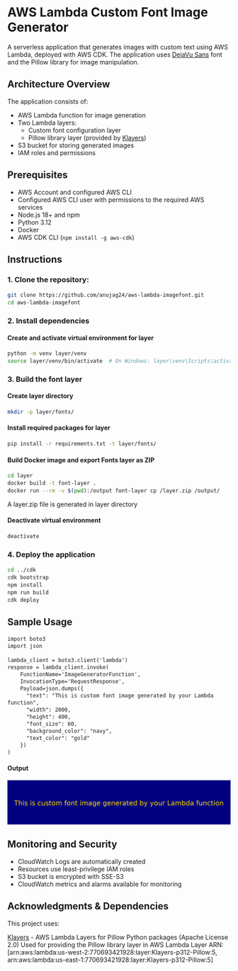 # AWS Lambda Custom Font Image Generator 

A serverless application that generates images with custom text using AWS Lambda, deployed with AWS CDK. The application uses [DejaVu Sans](https://dejavu-fonts.github.io/) font and the Pillow library for image manipulation.

## Architecture Overview

The application consists of:
- AWS Lambda function for image generation
- Two Lambda layers:
  - Custom font configuration layer
  - Pillow library layer (provided by [Klayers](https://github.com/keithrozario/Klayers))
- S3 bucket for storing generated images
- IAM roles and permissions

## Prerequisites

- AWS Account and configured AWS CLI
- Configured AWS CLI user with permissions to the required AWS services
- Node.js 18+ and npm
- Python 3.12
- Docker
- AWS CDK CLI (`npm install -g aws-cdk`)

## Instructions

### 1. Clone the repository:
```bash
git clone https://github.com/anujag24/aws-lambda-imagefont.git
cd aws-lambda-imagefont
```

### 2. Install dependencies

#### Create and activate virtual environment for layer
```bash
python -m venv layer/venv
source layer/venv/bin/activate  # On Windows: layer\venv\Scripts\activate
```

### 3. Build the font layer

#### Create layer directory
```bash
mkdir -p layer/fonts/
```

#### Install required packages for layer
```bash
pip install -r requirements.txt -t layer/fonts/
```

#### Build Docker image and export Fonts layer as ZIP
```bash
cd layer
docker build -t font-layer .
docker run --rm -v $(pwd):/output font-layer cp /layer.zip /output/
```
A layer.zip file is generated in layer directory

#### Deactivate virtual environment
```bash
deactivate
```

### 4. Deploy the application
```bash
cd ../cdk
cdk bootstrap
npm install
npm run build
cdk deploy
```


## Sample Usage
```
import boto3
import json

lambda_client = boto3.client('lambda')
response = lambda_client.invoke(
    FunctionName='ImageGeneratorFunction',
    InvocationType='RequestResponse',
    Payload=json.dumps({
      "text": "This is custom font image generated by your Lambda function",
      "width": 2000,
      "height": 400,
      "font_size": 60,
      "background_color": "navy",
      "text_color": "gold"
    })
)
```

#### Output
 ![Output](/images/sample.png)

## Monitoring and Security
- CloudWatch Logs are automatically created
- Resources use least-privilege IAM roles
- S3 bucket is encrypted with SSE-S3
- CloudWatch metrics and alarms available for monitoring


## Acknowledgments & Dependencies

This project uses:

[Klayers](https://github.com/keithrozario/Klayers) - AWS Lambda Layers for Pillow Python packages (Apache License 2.0)
Used for providing the Pillow library layer in AWS Lambda
Layer ARN: [arn:aws:lambda:us-west-2:770693421928:layer:Klayers-p312-Pillow:5, arn:aws:lambda:us-east-1:770693421928:layer:Klayers-p312-Pillow:5]
